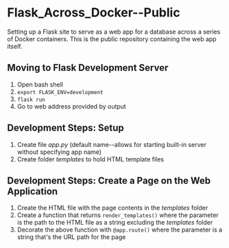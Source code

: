 # Flask_Across_Docker--Public
Setting up a Flask site to serve as a web app for a database across a series of Docker containers. This is the public repository containing the web app itself.

## Moving to Flask Development Server
1. Open bash shell
2. `export FLASK_ENV=development`
3. `flask run`
4. Go to web address provided by output

## Development Steps: Setup
1. Create file *app.py* (default name--allows for starting built-in server without specifying app name)
2. Create folder *templates* to hold HTML template files

## Development Steps: Create a Page on the Web Application
1. Create the HTML file with the page contents in the *templates* folder
2. Create a function that returns `render_templates()` where the parameter is the path to the HTML file as a string excluding the *templates* folder
3. Decorate the above function with `@app.route()` where the parameter is a string that's the URL path for the page